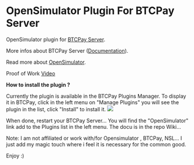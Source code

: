 # OpenSimulator Plugin For BTCPay Server  

OpenSimulator plugin for [BTCPay Server](https://github.com/btcpayserver).

More infos about BTCPay Server ([Documentation](https://docs.btcpayserver.org/)).

Read more about [OpenSimulator](http://opensimulator.org/wiki/Main_Page).

Proof of Work [Video](https://www.youtube.com/watch?v=NTb8PPp0qco)

<b>How to install the plugin ?</b>

Currently the plugin is available in the BTCPay Plugins Manager.
To display it in BTCPay, click in the left menu on "Manage Plugins" you will see the plugin in the list, click "Install" to install it.
<img src="https://i.postimg.cc/FH78rrd8/install-plugin.jpg">

When done, restart your BTCPay Server... You will find the "OpenSimulator" link add to the Plugins list in the left menu.
The docu is in the repo Wiki...

Note: I am not affiliated or work with/for Opensimulator , BTCPay, NSL... I just add my magic touch where i feel it is necessary for the common good.

Enjoy :)
